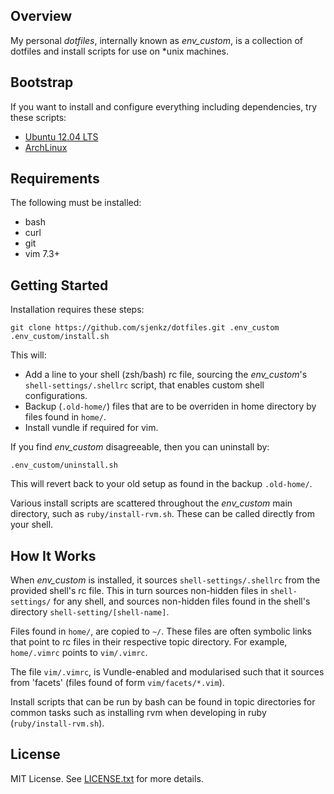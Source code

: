 ## Overview

My personal *dotfiles*, internally known as *env_custom*, is a collection of
dotfiles and install scripts for use on \*unix machines.

## Bootstrap

If you want to install and configure everything including dependencies, try these scripts:

- [Ubuntu 12.04 LTS](https://gist.githubusercontent.com/svs14/5998032/raw/48db8c4164bc8b8093268ed4b3ef80fb9089222a/ubuntu-env_custom-bootstrap.sh)
- [ArchLinux](https://gist.githubusercontent.com/svs14/8082569/raw/159a7a9e1f602ba0df6fd21910bc5e6ff8c46c9a/archlinux-env_custom-bootstrap.sh)

## Requirements

The following must be installed:

* bash
* curl
* git
* vim 7.3+

## Getting Started

Installation requires these steps:

    git clone https://github.com/sjenkz/dotfiles.git .env_custom
    .env_custom/install.sh

This will:

* Add a line to your shell (zsh/bash) rc file, sourcing
the *env_custom*'s `shell-settings/.shellrc` script, that enables
custom shell configurations.
* Backup (`.old-home/`) files that are to be overriden in home
directory by files found in `home/`.
* Install vundle if required for vim.


If you find *env_custom* disagreeable, then you can uninstall by:

    .env_custom/uninstall.sh

This will revert back to your old setup as found in the backup `.old-home/`.

Various install scripts are scattered throughout the *env_custom* main directory,
such as `ruby/install-rvm.sh`. These can be called directly from your shell.

## How It Works

When *env_custom* is installed, it sources `shell-settings/.shellrc` from the 
provided shell's rc file. This in turn sources non-hidden files in 
`shell-settings/` for any shell, and sources non-hidden files found in the 
shell's directory `shell-setting/[shell-name]`.

Files found in `home/`, are copied to `~/`. These files are often symbolic links
that point to rc files in their respective topic directory. For example,
`home/.vimrc` points to `vim/.vimrc`.

The file `vim/.vimrc`, is Vundle-enabled and modularised such that it sources
from 'facets' (files found of form `vim/facets/*.vim`).

Install scripts that can be run by bash can be found in topic directories for
common tasks such as installing rvm when developing in ruby
(`ruby/install-rvm.sh`).

## License

MIT License. See [LICENSE.txt](LICENSE.txt) for more details.
